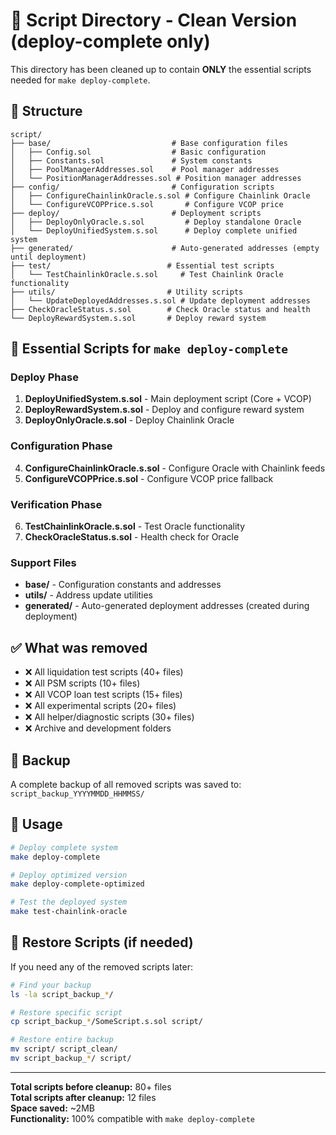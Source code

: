 # 🧹 Script Directory - Clean Version (deploy-complete only)

This directory has been cleaned up to contain **ONLY** the essential scripts needed for `make deploy-complete`.

## 📁 Structure

```
script/
├── base/                           # Base configuration files
│   ├── Config.sol                  # Basic configuration
│   ├── Constants.sol               # System constants
│   ├── PoolManagerAddresses.sol    # Pool manager addresses
│   └── PositionManagerAddresses.sol # Position manager addresses
├── config/                         # Configuration scripts
│   ├── ConfigureChainlinkOracle.s.sol # Configure Chainlink Oracle
│   └── ConfigureVCOPPrice.s.sol       # Configure VCOP price
├── deploy/                         # Deployment scripts
│   ├── DeployOnlyOracle.s.sol         # Deploy standalone Oracle
│   └── DeployUnifiedSystem.s.sol      # Deploy complete unified system
├── generated/                      # Auto-generated addresses (empty until deployment)
├── test/                          # Essential test scripts
│   └── TestChainlinkOracle.s.sol     # Test Chainlink Oracle functionality
├── utils/                         # Utility scripts
│   └── UpdateDeployedAddresses.s.sol # Update deployment addresses
├── CheckOracleStatus.s.sol        # Check Oracle status and health
└── DeployRewardSystem.s.sol       # Deploy reward system
```

## 🚀 Essential Scripts for `make deploy-complete`

### Deploy Phase
1. **DeployUnifiedSystem.s.sol** - Main deployment script (Core + VCOP)
2. **DeployRewardSystem.s.sol** - Deploy and configure reward system  
3. **DeployOnlyOracle.s.sol** - Deploy Chainlink Oracle

### Configuration Phase
4. **ConfigureChainlinkOracle.s.sol** - Configure Oracle with Chainlink feeds
5. **ConfigureVCOPPrice.s.sol** - Configure VCOP price fallback

### Verification Phase
6. **TestChainlinkOracle.s.sol** - Test Oracle functionality
7. **CheckOracleStatus.s.sol** - Health check for Oracle

### Support Files
- **base/** - Configuration constants and addresses
- **utils/** - Address update utilities
- **generated/** - Auto-generated deployment addresses (created during deployment)

## ✅ What was removed

- ❌ All liquidation test scripts (40+ files)
- ❌ All PSM scripts (10+ files)  
- ❌ All VCOP loan test scripts (15+ files)
- ❌ All experimental scripts (20+ files)
- ❌ All helper/diagnostic scripts (30+ files)
- ❌ Archive and development folders

## 💾 Backup

A complete backup of all removed scripts was saved to:
`script_backup_YYYYMMDD_HHMMSS/`

## 🎯 Usage

```bash
# Deploy complete system
make deploy-complete

# Deploy optimized version  
make deploy-complete-optimized

# Test the deployed system
make test-chainlink-oracle
```

## 🔄 Restore Scripts (if needed)

If you need any of the removed scripts later:

```bash
# Find your backup
ls -la script_backup_*/

# Restore specific script
cp script_backup_*/SomeScript.s.sol script/

# Restore entire backup
mv script/ script_clean/
mv script_backup_*/ script/
```

---

**Total scripts before cleanup:** 80+ files  
**Total scripts after cleanup:** 12 files  
**Space saved:** ~2MB  
**Functionality:** 100% compatible with `make deploy-complete` 